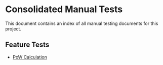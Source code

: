 # Consolidated Manual Tests

This document contains an index of all manual testing documents for this project.

## Feature Tests

-   [PoW Calculation](./../pow/manual_test_edge_cases.md)